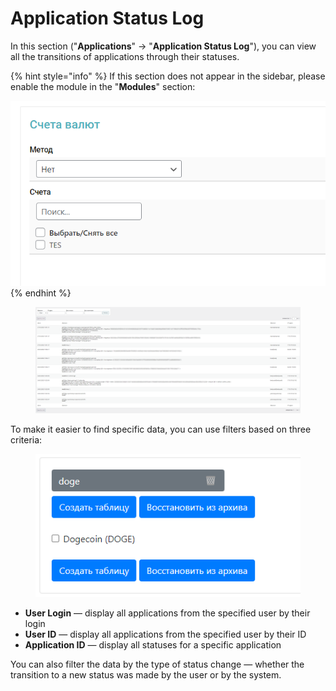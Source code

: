 # Application Status Log

In this section ("**Applications**" -> "**Application Status Log**"), you can view all the transitions of applications through their statuses.

{% hint style="info" %}
If this section does not appear in the sidebar, please enable the module in the "**Modules**" section:

<img src="../../../.gitbook/assets/image (1201).png" alt="" data-size="original">
{% endhint %}

<figure><img src="../../../.gitbook/assets/image (1202).png" alt=""><figcaption></figcaption></figure>

To make it easier to find specific data, you can use filters based on three criteria:

<figure><img src="../../../.gitbook/assets/image (919).png" alt=""><figcaption></figcaption></figure>

* **User Login** — display all applications from the specified user by their login
* **User ID** — display all applications from the specified user by their ID
* **Application ID** — display all statuses for a specific application

You can also filter the data by the type of status change — whether the transition to a new status was made by the user or by the system.